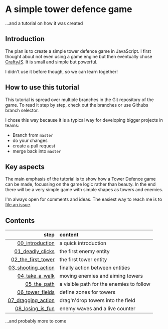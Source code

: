 A simple tower defence game
===========================

…and a tutorial on how it was created

Introduction
------------

The plan is to create a simple tower defence game in JavaScript. I first
thought about not even using a game engine but then eventually chose
[CraftyJS](http://craftyjs.com/). It is small and simple but powerful.

I didn't use it before though, so we can learn together!

How to use this tutorial
------------------------

This tutorial is spread over multiple branches in the Git repository of the
game. To read it step by step, check out the branches or use Githubs branch
selector.

I chose this way because it is a typical way for developing bigger projects in
teams:
 * Branch from `master`
 * do your changes
 * create a pull request
 * merge back into `master`

Key aspects
-----------

The main emphasis of the tutorial is to show how a Tower Defence game can be
made, focussing on the game logic rather than beauty. In the end there will be
a very simple game with simple shapes as towers and enemies.

I'm always open for comments and ideas. The easiest way to reach me is to
[file an issue](https://github.com/nkoehring/td_tutorial/issues).

Contents
--------

| step | content |
| ---: | :--- |
| [00_introduction](https://github.com/nkoehring/td_tutorial/tree/00_introduction) | a quick introduction |
| [01_deadly_clicks](#)           | the first enemy entity |
| [02_the_first_tower](#)         | the first tower entity |
| [03_shooting_action](#)         | finally action between entities |
| [04_take_a_walk](#)             | moving enemies and aiming towers |
| [05_the_path](#)                | a visible path for the enemies to follow |
| [06_tower_fields](#)            | define zones for towers |
| [07_dragging_action](#)         | drag'n'drop towers into the field |
| [08_losing_is_fun](#)           | enemy waves and a live counter |

…and probably more to come

